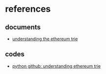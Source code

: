 # references

## documents
- [understanding the ethereum trie](https://easythereentropy.wordpress.com/2014/06/04/understanding-the-ethereum-trie/)

## codes
- [python github: understanding ethereum trie](https://github.com/ebuchman/understanding_ethereum_trie)